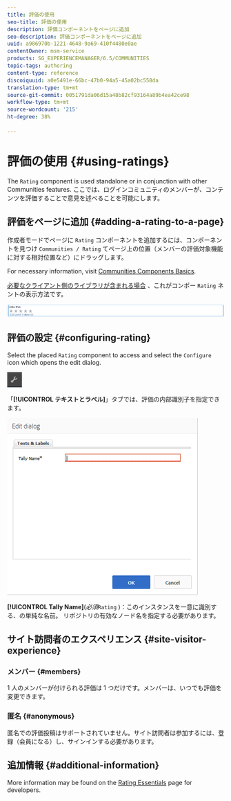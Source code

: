 ```yaml
---
title: 評価の使用
seo-title: 評価の使用
description: 評価コンポーネントをページに追加
seo-description: 評価コンポーネントをページに追加
uuid: a986970b-1221-4648-9a69-410f4480e0ae
contentOwner: msm-service
products: SG_EXPERIENCEMANAGER/6.5/COMMUNITIES
topic-tags: authoring
content-type: reference
discoiquuid: a0e5491e-66bc-47b0-94a5-45a02bc558da
translation-type: tm+mt
source-git-commit: 0051791da06d15a48b82cf93164a89b4ea42ce98
workflow-type: tm+mt
source-wordcount: '215'
ht-degree: 38%

---
```



# 評価の使用 {#using-ratings}

The `Rating` component is used standalone or in conjunction with other Communities features. ここでは、ログインコミュニティのメンバーが、コンテンツを評価することで意見を述べることを可能にします。

## 評価をページに追加 {#adding-a-rating-to-a-page}

作成者モードでページに `Rating` コンポーネントを追加するには、コンポーネントを見つけ `Communities / Rating` てページ上の位置（メンバーの評価対象機能に対する相対位置など）にドラッグします。

For necessary information, visit [Communities Components Basics](basics.md).

[必要なクライアント側のライブラリが含まれる場合](rating-basics.md#essentials-for-client-side) 、これがコンポー `Rating` ネントの表示方法です。

![評価](assets/rating.png)

## 評価の設定 {#configuring-rating}

Select the placed `Rating` component to access and select the `Configure` icon which opens the edit dialog.

![configure-new](assets/configure-new.png)

「**[!UICONTROL テキストとラベル]**」タブでは、評価の内部識別子を指定できます。

![tallyname](assets/tallyname.png)

**[!UICONTROL Tally Name]**(*必須*`Rating` )：このインスタンスを一意に識別する、の単純な名前。 リポジトリの有効なノード名を指定する必要があります。

## サイト訪問者のエクスペリエンス {#site-visitor-experience}

### メンバー {#members}

1 人のメンバーが付けられる評価は 1 つだけです。メンバーは、いつでも評価を変更できます。

### 匿名 {#anonymous}

匿名での評価投稿はサポートされていません。サイト訪問者は参加するには、登録（会員になる）し、サインインする必要があります。

## 追加情報 {#additional-information}

More information may be found on the [Rating Essentials](rating-basics.md) page for developers.
